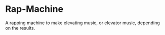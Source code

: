 # Rap-Machine
A rapping machine to make elevating music, or elevator music, depending on the results.
